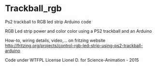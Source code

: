 # Trackball_rgb
Ps2 trackball to RGB led strip Arduino code

RGB Led strip power and color color using a PS2 trackball and an Arduino

How-to, wiring details, video,... on fritzing website
http://fritzing.org/projects/control-rgb-led-strip-using-ps2-trackball-arduino

Code under WTFPL License
Lionel D. for Science-Animation - 2015
